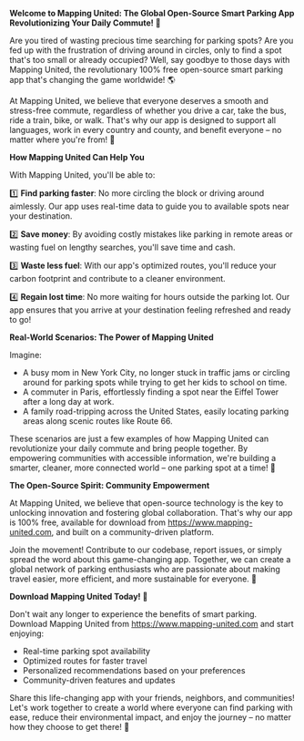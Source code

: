**Welcome to Mapping United: The Global Open-Source Smart Parking App Revolutionizing Your Daily Commute! 🚀**

Are you tired of wasting precious time searching for parking spots? Are you fed up with the frustration of driving around in circles, only to find a spot that's too small or already occupied? Well, say goodbye to those days with Mapping United, the revolutionary 100% free open-source smart parking app that's changing the game worldwide! 🌎

At Mapping United, we believe that everyone deserves a smooth and stress-free commute, regardless of whether you drive a car, take the bus, ride a train, bike, or walk. That's why our app is designed to support all languages, work in every country and county, and benefit everyone – no matter where you're from! 🌟

**How Mapping United Can Help You**

With Mapping United, you'll be able to:

1️⃣ **Find parking faster**: No more circling the block or driving around aimlessly. Our app uses real-time data to guide you to available spots near your destination.

2️⃣ **Save money**: By avoiding costly mistakes like parking in remote areas or wasting fuel on lengthy searches, you'll save time and cash.

3️⃣ **Waste less fuel**: With our app's optimized routes, you'll reduce your carbon footprint and contribute to a cleaner environment.

4️⃣ **Regain lost time**: No more waiting for hours outside the parking lot. Our app ensures that you arrive at your destination feeling refreshed and ready to go!

**Real-World Scenarios: The Power of Mapping United**

Imagine:

* A busy mom in New York City, no longer stuck in traffic jams or circling around for parking spots while trying to get her kids to school on time.
* A commuter in Paris, effortlessly finding a spot near the Eiffel Tower after a long day at work.
* A family road-tripping across the United States, easily locating parking areas along scenic routes like Route 66.

These scenarios are just a few examples of how Mapping United can revolutionize your daily commute and bring people together. By empowering communities with accessible information, we're building a smarter, cleaner, more connected world – one parking spot at a time! 🌈

**The Open-Source Spirit: Community Empowerment**

At Mapping United, we believe that open-source technology is the key to unlocking innovation and fostering global collaboration. That's why our app is 100% free, available for download from https://www.mapping-united.com, and built on a community-driven platform.

Join the movement! Contribute to our codebase, report issues, or simply spread the word about this game-changing app. Together, we can create a global network of parking enthusiasts who are passionate about making travel easier, more efficient, and more sustainable for everyone. 🌟

**Download Mapping United Today! 📲**

Don't wait any longer to experience the benefits of smart parking. Download Mapping United from https://www.mapping-united.com and start enjoying:

* Real-time parking spot availability
* Optimized routes for faster travel
* Personalized recommendations based on your preferences
* Community-driven features and updates

Share this life-changing app with your friends, neighbors, and communities! Let's work together to create a world where everyone can find parking with ease, reduce their environmental impact, and enjoy the journey – no matter how they choose to get there! 🌈